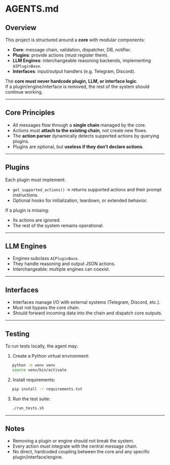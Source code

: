 
# AGENTS.md

## Overview
This project is structured around a **core** with modular components:
- **Core**: message chain, validation, dispatcher, DB, notifier.
- **Plugins**: provide actions (must register them).
- **LLM Engines**: interchangeable reasoning backends, implementing `AIPluginBase`.
- **Interfaces**: input/output handlers (e.g. Telegram, Discord).  

The **core must never hardcode plugin, LLM, or interface logic**.  
If a plugin/engine/interface is removed, the rest of the system should continue working.

---

## Core Principles
- All messages flow through a **single chain** managed by the core.  
- Actions must **attach to the existing chain**, not create new flows.  
- The **action parser** dynamically detects supported actions by querying plugins.  
- Plugins are optional, but **useless if they don’t declare actions**.  

---

## Plugins
Each plugin must implement:
- `get_supported_actions()` → returns supported actions and their prompt instructions.
- Optional hooks for initialization, teardown, or extended behavior.

If a plugin is missing:
- Its actions are ignored.
- The rest of the system remains operational.

---

## LLM Engines
- Engines subclass `AIPluginBase`.
- They handle reasoning and output JSON actions.
- Interchangeable: multiple engines can coexist.

---

## Interfaces
- Interfaces manage I/O with external systems (Telegram, Discord, etc.).
- Must not bypass the core chain.
- Should forward incoming data into the chain and dispatch core outputs.

---

## Testing
To run tests locally, the agent may:
1. Create a Python virtual environment:
```bash
   python -m venv venv
   source venv/bin/activate
```

2. Install requirements:

```bash
   pip install -r requirements.txt
```
3. Run the test suite:

```bash
   ./run_tests.sh
```

---

## Notes

* Removing a plugin or engine should not break the system.
* Every action must integrate with the central message chain.
* No direct, hardcoded coupling between the core and any specific plugin/interface/engine.
